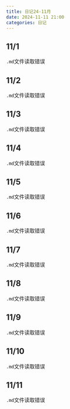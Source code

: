```yaml
---
title: 日记24-11月
date: 2024-11-11 21:00
categories: 日记
---
```

## 11/1
`.md`文件读取错误
## 11/2
`.md`文件读取错误
## 11/3
`.md`文件读取错误
## 11/4
`.md`文件读取错误
## 11/5
`.md`文件读取错误
## 11/6
`.md`文件读取错误
## 11/7
`.md`文件读取错误
## 11/8
`.md`文件读取错误
## 11/9
`.md`文件读取错误
## 11/10
`.md`文件读取错误
## 11/11
`.md`文件读取错误